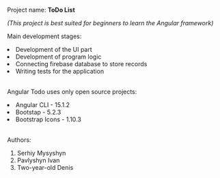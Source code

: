 Project name: <b>ToDo List</b>

<i>(This project is best suited for beginners to learn the Angular framework)</i>

Main development stages:
<li>Development of the UI part</li>
<li>Development of program logic</li>
<li>Connecting firebase database to store records</li>
<li>Writing tests for the application</li>

<br>

Angular Todo uses only open source projects:
<li>Angular CLI - 15.1.2</li>
<li>Bootstap - 5.2.3</li>
<li>Bootstrap Icons - 1.10.3</li>

<br>

Authors:
1) Serhiy Mysyshyn
2) Pavlyshyn Ivan
3) Two-year-old Denis
